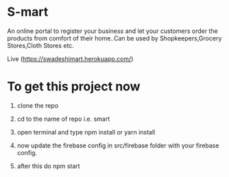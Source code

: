 # S-mart

An online portal to register your business and let your customers order the products from comfort of their home..Can be used by Shopkeepers,Grocery Stores,Cloth Stores etc.

Live (https://swadeshimart.herokuapp.com/)

# To get this project now

1. clone the repo

2. cd to the name of repo i.e. smart

3. open terminal and type npm install or yarn install

4. now update the firebase config in src/firebase folder with your firebase config. 

5. after this do npm start

